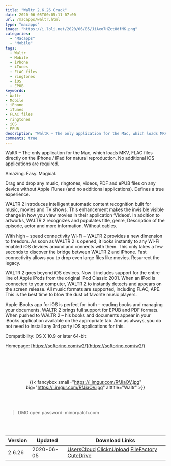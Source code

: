 ```yaml
---
title: "Waltr 2.6.26 Crack"
date: 2020-06-05T00:05:11-07:00
url: /macapps/waltr.html
type: "macapps"
image: "https://i.loli.net/2020/06/05/JiAxo7HZct8dfMK.png"
categories:
  - "Macapps"
  - "Mobile"
tags:
  - Waltr
  - Mobile
  - iPhone
  - iTunes
  - FLAC files
  - ringtones
  - iOS
  - EPUB
keywords:
- Waltr
- Mobile
- iPhone
- iTunes
- FLAC files
- ringtones
- iOS
- EPUB
description: "WaltR – The only application for the Mac, which loads MKV, FLAC files directly on the iPhone / iPad for natural reproduction. No additional iOS applications are required"
comments: true
---
```


WaltR – The only application for the Mac, which loads MKV, FLAC files directly on the iPhone / iPad for natural reproduction. No additional iOS applications are required.

Amazing. Easy. Magical.

Drag and drop any music, ringtones, videos, PDF and ePUB files on any device without Apple iTunes (and no additional applications).
Defines a true experience.

WALTR 2 introduces intelligent automatic content recognition built for music, movies and TV shows. This enhancement makes the invisible visible change in how you view movies in their application ‘Videos’. In addition to artworks, WALTR 2 recognizes and populates title, genre, Description of the episode, actor and more information.
Without cables.

With high – speed connectivity Wi-Fi – WALTR 2 provides a new dimension to freedom. As soon as WALTR 2 is opened, it looks instantly to any Wi-Fi enabled iOS devices around and connects with them. This only takes a few seconds to discover the bridge between WALTR 2 and iPhone. Fast connectivity allows you to drop even large files like movies.
Resurrect the legacy.

WALTR 2 goes beyond iOS devices. Now it includes support for the entire line of Apple iPods from the original iPod Classic 2001. When an iPod is connected to your computer, WALTR 2 to instantly detects and appears on the screen release. All music formats are supported, including FLAC, APE. This is the best time to blow the dust of favorite music players.


Apple iBooks app for iOS is perfect for both – reading books and managing your documents. WALTR 2 brings full support for EPUB and PDF formats. When pushed to WALTR 2 – his books and documents appear in your iBooks application available on the appropriate tab. And as always, you do not need to install any 3rd party iOS applications for this.

Compatibility: OS X 10.9 or later 64-bit

Homepage: [https://softorino.com/w2/](https://softorino.com/w2/)

<br/>
<br/>
<script async src="https://pagead2.googlesyndication.com/pagead/js/adsbygoogle.js"></script>
<ins class="adsbygoogle"
     style="display:block; text-align:center;"
     data-ad-layout="in-article"
     data-ad-format="fluid"
     data-ad-client="ca-pub-8746275014476192"
     data-ad-slot="5144997159"></ins>
<script>
     (adsbygoogle = window.adsbygoogle || []).push({});
</script>
<br/>
<br/>


<center>

{{< fancybox small="https://i.imgur.com/RfJiaOV.jpg" big="https://i.imgur.com/RfJiaOV.jpg" alttitle="Waltr" >}}

</center>

<br/>
<br/>


> DMG open password: minorpatch.com

<br/>

<br/>
<div id="history_version" class="history_version">

| Version | Updated | Download Links |
| ---- | ---- | ---- |
| 2.6.26 | 2020-06-05 | [UsersCloud](https://ouo.io/LweE1Y)   [ClicknUpload](https://ouo.io/iewPrz)   [FileFactory](https://ouo.io/dbpWIw)   [CuteDrive](https://ouo.io/Wc8co6	) |

</div>
